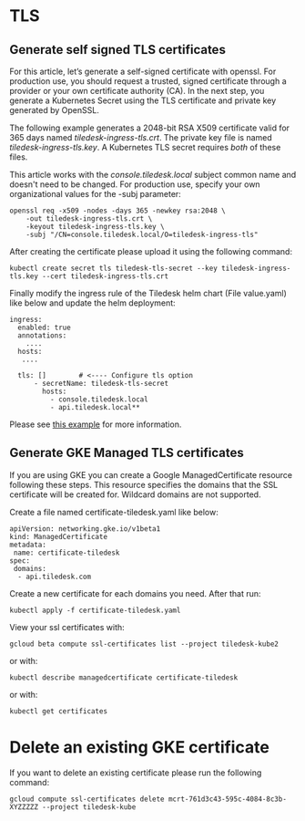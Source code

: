 
# TLS


## Generate self signed TLS certificates
For this article, let’s generate a self-signed certificate with openssl. For production use, you should request a trusted, signed certificate through a provider or your own certificate authority (CA). In the next step, you generate a Kubernetes Secret using the TLS certificate and private key generated by OpenSSL.


The following example generates a 2048-bit RSA X509 certificate valid for 365 days named *tiledesk-ingress-tls.crt*. The private key file is named *tiledesk-ingress-tls.key*. A Kubernetes TLS secret requires *both* of these files.

This article works with the *console.tiledesk.local* subject common name and doesn't need to be changed. For production use, specify your own organizational values for the -subj parameter:

```console
openssl req -x509 -nodes -days 365 -newkey rsa:2048 \
    -out tiledesk-ingress-tls.crt \
    -keyout tiledesk-ingress-tls.key \
    -subj "/CN=console.tiledesk.local/O=tiledesk-ingress-tls"
```

After creating the certificate please upload it using the following command:


```console
kubectl create secret tls tiledesk-tls-secret --key tiledesk-ingress-tls.key --cert tiledesk-ingress-tls.crt
```
Finally modify the ingress rule of the Tiledesk helm chart (File value.yaml) like below and update the helm deployment:

```text
ingress:
  enabled: true
  annotations:
    ....
  hosts:
   ....

  tls: []        # <---- Configure tls option
      - secretName: tiledesk-tls-secret
        hosts:
          - console.tiledesk.local
          - api.tiledesk.local**
```    
    
Please see [this example](https://github.com/kubernetes/contrib/tree/master/ingress/controllers/nginx/examples/tls) for more information.

## Generate GKE Managed TLS certificates

If you are using GKE you can create a Google ManagedCertificate resource following these steps. This resource specifies the domains that the SSL certificate will be created for. Wildcard domains are not supported.

Create a file named certificate-tiledesk.yaml like below:

```
apiVersion: networking.gke.io/v1beta1
kind: ManagedCertificate
metadata:
 name: certificate-tiledesk
spec:
 domains:
  - api.tiledesk.com
```

Create a new certificate for each domains you need. After that run:

```console
kubectl apply -f certificate-tiledesk.yaml
```


View your ssl certificates with: 

```console
gcloud beta compute ssl-certificates list --project tiledesk-kube2
```

or with:

```console
kubectl describe managedcertificate certificate-tiledesk
```

or with:

```console
kubectl get certificates
```

# Delete an existing GKE certificate

If you want to delete an existing certificate please run the following command:

```console
gcloud compute ssl-certificates delete mcrt-761d3c43-595c-4084-8c3b-XYZZZZZ --project tiledesk-kube
```


